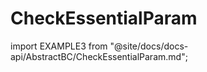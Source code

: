 # CheckEssentialParam

import EXAMPLE3 from "@site/docs/docs-api/AbstractBC/CheckEssentialParam.md";

<EXAMPLE3 />
